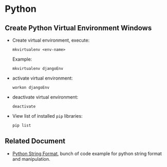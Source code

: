# Python

## Create Python Virtual Environment Windows

- Create virtual environment, execute:

  ```console
  mkvirtualenv <env-name>
  ```

  Example:

  ```console
  mkvirtualenv djangoEnv
  ```

- activate virtual environment:

  ```console
  workon djangoEnv
  ```

- deactivate virtual environment:

  ```console
  deactivate
  ```

- View list of installed `pip` libraries:

  ```console
  pip list
  ```

## Related Document

- [Python String Format](https://pyformat.info/), bunch of code example for python string format and manipulation.
